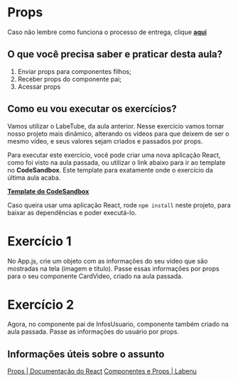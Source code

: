 # Props

Caso não lembre como funciona o processo de entrega, clique [**aqui**](https://github.com/labenuexercicios/instrucoes-entrega)

## O que você precisa saber e praticar desta aula?
1. Enviar props para componentes filhos;
2. Receber props do componente pai;
3. Acessar props


## Como eu vou executar os exercícios?

Vamos utilizar o LabeTube, da aula anterior. Nesse exercício vamos tornar nosso projeto mais dinâmico, alterando os vídeos para que deixem de ser o mesmo vídeo, e seus valores sejam criados e passados por props.


Para executar este exercício, você pode criar uma nova aplicação React, como foi visto na aula passada, ou utilizar o link abaixo para ir ao template no **CodeSandbox**. Este template para exatamente onde o exercício da última aula acaba.

[**Template do CodeSandbox**](https://codesandbox.io/s/template-exercicio-props-b6037t?file=/src/App.js)

Caso queira usar uma aplicação React, rode `npm install` neste projeto, para baixar as dependências e poder executá-lo.

# Exercício 1

No App.js, crie um objeto com as informações do seu vídeo que são mostradas na tela (imagem e título).
Passe essas informações por props para o seu componente CardVideo, criado na aula passada.

# Exercício 2
Agora, no componente pai de InfosUsuario, componente também criado na aula passada. Passe as informações do usuário por props.

## Informações úteis sobre o assunto
[Props | Documentação do React](https://www.geeksforgeeks.org/reactjs-components/)
[Componentes e Props | Labenu](https://www.loom.com/share/f2a991fc9d4d49f8aeb068bee05b46b9)

